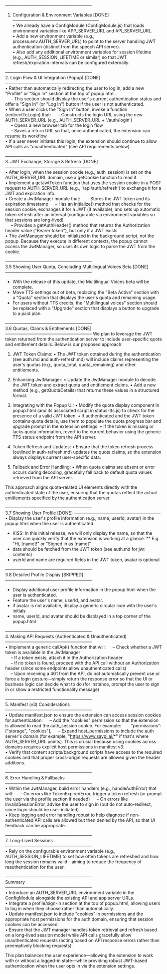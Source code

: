 ────────────────────────────  
1. Configuration & Environment Variables [DONE]  
────────────────────────────  
• We already have a ConfigModule (ConfigModule.js) that loads environment variables like APP_SERVER_URL and API_SERVER_URL.  
• Add a new environment variable (e.g., process.env.AUTH_SERVER_URL) to point to the server handling JWT authentication (distinct from the speech API server).  
• Also add any additional environment variables for session lifetime (e.g., AUTH_SESSION_LIFETIME or similar) so that JWT refresh/expiration intervals can be configured externally.  

────────────────────────────  
2. Login Flow & UI Integration (Popup) [DONE]  
────────────────────────────  
• Rather than automatically redirecting the user to log in, add a new "Profile" or "Sign In" section at the top of popup.html.  
  – This section should display the user's current authentication status and offer a "Sign In" (or "Log In") button if the user is not authenticated.  
• When a user clicks the "Sign In" button, invoke a function (redirectToLogin) that:
  – Constructs the login URL using the new AUTH_SERVER_URL (e.g., AUTH_SERVER_URL + '/auth/login')  
  – Opens a new browser tab for the login flow  
  – Saves a return URL so that, once authenticated, the extension can resume its workflow  
• If a user never initiates this login, the extension should continue to allow API calls as "unauthenticated" (see API requirements below).

────────────────────────────  
3. JWT Exchange, Storage & Refresh  [DONE]
────────────────────────────  
• After login, when the session cookie (e.g., auth_session) is set on the AUTH_SERVER_URL domain, use a getCookie function to read it.  
• Implement a getJwtToken function that uses the session cookie in a POST request to AUTH_SERVER_URL (e.g., '/api/auth/refresh') to exchange it for a JWT and expiration info.  
• Create a JwtManager module that:
  – Stores the JWT token and its expiration timestamp
  – Has an initialize() method that checks for the session cookie, exchanges it for a JWT (if available), and sets up automatic token refresh after an interval (configurable via environment variables so that sessions are long-lived)  
  – Provides a getAuthHeader() method that returns the Authorization header value ("Bearer token"), but only if a JWT exists  
• The JwtManager should be initialized in the background script, not the popup. Because they execute in different contexts, the popup cannot access the JwtManager, so uses its own logic to parse the JWT from the cookie.

────────────────────────────  
3.5 Showing User Quota, Concluding Multilingual Voices Beta [DONE]
────────────────────────────  
* With the release of this update, the Multilingual Voices beta will be complete.
* Move TTS settings out of beta, replacing the "Beta Active" section with a "Quota" section that displays the user's quota and remaining usage.
* For users without TTS credits, the "Multilingual voices" section should be replaced with a "Upgrade" section that displays a button to upgrade to a paid plan.

────────────────────────────  
3.6 Quotas, Claims & Entitlements [DONE]
────────────────────────────
We plan to leverage the JWT token returned from the authentication server to include user-specific quota and entitlement details. Below is our proposed approach:

1. JWT Token Claims: 
   • The JWT token obtained during the authentication (see auth.md and auth-refresh.md) will include claims representing the user's quotas (e.g., quota_total, quota_remaining) and other entitlements.

2. Enhancing JwtManager:
   • Update the JwtManager module to decode the JWT token and extract quota and entitlement claims.
   • Add a new method (e.g., getQuotaDetails) that returns these values in a structured format.

3. Integrating with the Popup UI:
   • Modify the quota display component in popup.html (and its associated script in status-tts.js) to check for the presence of a valid JWT token.
   • If authenticated and the JWT token contains quota details, use them to populate the quota progress bar and upgrade prompt in the extension settings.
   • If the token is missing or lacks quota information, revert to the current behavior using the generic TTS status endpoint from the API server.

4. Token Refresh and Updates:
   • Ensure that the token refresh process (outlined in auth-refresh.md) updates the quota claims, so the extension always displays current user-specific data.

5. Fallback and Error Handling:
   • When quota claims are absent or error occurs during decoding, gracefully fall back to default quota values retrieved from the API server.

This approach aligns quota-related UI elements directly with the authenticated state of the user, ensuring that the quotas reflect the actual entitlements specified by the authentication server.

────────────────────────────  
3.7 Showing User Profile [DONE]
────────────────────────────
• Display the user's profile information (e.g., name, userId, avatar) in the popup.html when the user is authenticated.
* KISS: In this initial release, we will only display the name, so that the user can quickly verify that the extension is working at a glance.
** E.g. "Hi, [name]!" or "Signed in as [name]"
* data should be fetched from the JWT token (see auth.md for jwt contents)
* userId and name are required fields in the JWT token, avatar is optional

────────────────────────────  
3.8 Detailed Profile Display [SKIPPED]
────────────────────────────
* Display additional user profile information in the popup.html when the user is authenticated.
* Feature the user's name, userId, and avatar.
* if avatar is not available, display a generic circular icon with the user's initials
* name, userId, and avatar should be displayed in a top corner of the popup.html


────────────────────────────  
4. Making API Requests (Authenticated & Unauthenticated)  
────────────────────────────  
• Implement a generic callApi() function that will:
  – Check whether a JWT token is available in the JwtManager  
  – If a token exists, attach it in the Authorization header  
  – If no token is found, proceed with the API call without an Authorization header (since some endpoints allow unauthenticated calls)  
  – Upon receiving a 401 from the API, do not automatically prevent use or force a login gesture—simply return the response error so that the UI or business logic can decide what to do (for instance, prompt the user to sign in or show a restricted functionality message)  

────────────────────────────  
5. Manifest (v3) Considerations  
────────────────────────────  
• Update manifest.json to ensure the extension can access session cookies for authentication:
  – Add the "cookies" permission so that the extension is allowed to read the auth_session cookie. For example:
  "permissions": ["storage", "cookies"],
  – Expand host_permissions to include the auth server's domain (for example, "https://www.saypi.ai/*" if that's where AUTH_SERVER_URL points). This is crucial because using cookies across domains requires explicit host permissions in manifest v3.  
• Verify that content scripts/background scripts have access to the required cookies and that proper cross-origin requests are allowed given the header additions.

────────────────────────────  
6. Error Handling & Fallbacks  
────────────────────────────  
• Within the JwtManager, build error handlers (e.g., handleAuthError) that will:
  – On errors like TokenExpiredError, trigger a token refresh (or prompt the user via the profile section if needed)
  – On errors like InvalidSessionError, advise the user to sign in (but do not auto-redirect, since login should be user-initiated)  
• Keep logging and error handling robust to help diagnose if non-authenticated API calls are allowed but then denied by the API, so that UI feedback can be appropriate.

────────────────────────────  
7. Long-Lived Sessions  
────────────────────────────  
• Rely on the configurable environment variable (e.g., AUTH_SESSION_LIFETIME) to set how often tokens are refreshed and how long the session remains valid—aiming to reduce the frequency of reauthentication for the user.

────────────────────────────  
Summary  
────────────────────────────  
• Introduce an AUTH_SERVER_URL environment variable in the ConfigModule alongside the existing API and app server URLs.  
• Integrate a profile/sign-in section at the top of popup.html, allowing users to log in when they choose rather than automatically.  
• Update manifest.json to include "cookies" in permissions and the appropriate host permissions for the auth domain, ensuring that session cookies can be accessed.  
• Ensure that the JWT manager handles token retrieval and refresh based on a long-lived session model while API calls gracefully allow unauthenticated requests (acting based on API response errors rather than preemptively blocking requests).  

This plan balances the user experience—allowing the extension to work with or without a logged-in state—while providing robust JWT-based authentication when the user opts in via the extension settings.
